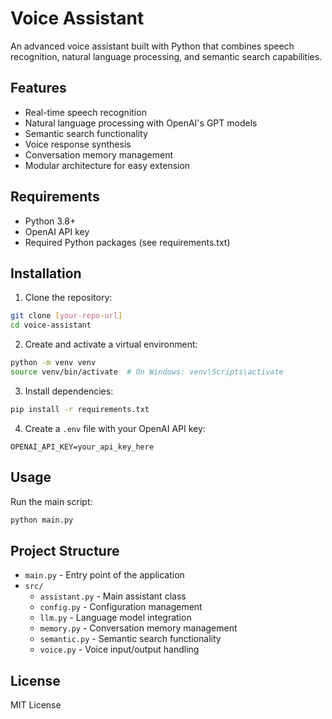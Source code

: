 # Voice Assistant

An advanced voice assistant built with Python that combines speech recognition, natural language processing, and semantic search capabilities.

## Features

- Real-time speech recognition
- Natural language processing with OpenAI's GPT models
- Semantic search functionality
- Voice response synthesis
- Conversation memory management
- Modular architecture for easy extension

## Requirements

- Python 3.8+
- OpenAI API key
- Required Python packages (see requirements.txt)

## Installation

1. Clone the repository:
```bash
git clone [your-repo-url]
cd voice-assistant
```

2. Create and activate a virtual environment:
```bash
python -m venv venv
source venv/bin/activate  # On Windows: venv\Scripts\activate
```

3. Install dependencies:
```bash
pip install -r requirements.txt
```

4. Create a `.env` file with your OpenAI API key:
```
OPENAI_API_KEY=your_api_key_here
```

## Usage

Run the main script:
```bash
python main.py
```

## Project Structure

- `main.py` - Entry point of the application
- `src/`
  - `assistant.py` - Main assistant class
  - `config.py` - Configuration management
  - `llm.py` - Language model integration
  - `memory.py` - Conversation memory management
  - `semantic.py` - Semantic search functionality
  - `voice.py` - Voice input/output handling

## License

MIT License

